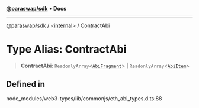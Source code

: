 [**@paraswap/sdk**](../../README.md) • **Docs**

***

[@paraswap/sdk](../../globals.md) / [\<internal\>](../README.md) / ContractAbi

# Type Alias: ContractAbi

> **ContractAbi**: `ReadonlyArray`\<[`AbiFragment`](AbiFragment.md)\> \| `ReadonlyArray`\<[`AbiItem`](../namespaces/home_velenir-gnx570_Projects_Paraswap_paraswap-sdk_node_modules_web3-utils_lib_commonjs_index/type-aliases/AbiItem.md)\>

## Defined in

node\_modules/web3-types/lib/commonjs/eth\_abi\_types.d.ts:88
